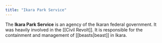 ```yaml
---
title: "Ikara Park Service"
---
```


The **Ikara Park Service** is an agency of the Ikaran federal government. It was heavily involved in the [[Civil Revolt]]. It is responsible for the containment and management of [[beasts|beast]] in Ikara.
